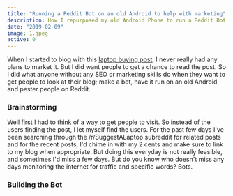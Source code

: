 ```yaml
---
title: "Running a Reddit Bot on an old Android to help with marketing"
description: How I repurposed my old Android Phone to run a Reddit Bot 24/7
date: "2019-02-09"
image: 1.jpeg
active: 0
---
```


When I started to blog with this [laptop buying post](/laptop-buying), I never really had any plans to market it. But I did want people to get a chance to read the post. So I did what anyone without any SEO or marketing skills do when they want to get people to look at their blog; make a bot, have it run on an old Android and pester people on Reddit.

### Brainstorming

Well first I had to think of a way to get people to visit. So instead of the users finding the post, I let myself find the users. For the past few days I've been searching through the /r/SuggestALaptop subreddit for related posts and for the recent posts, I'd chime in with my 2 cents and make sure to link to my blog when appropriate. But doing this everyday is not really feasible, and sometimes I'd miss a few days. But do you know who doesn't miss any days monitoring the internet for traffic and specific words? Bots.

### Building the Bot

